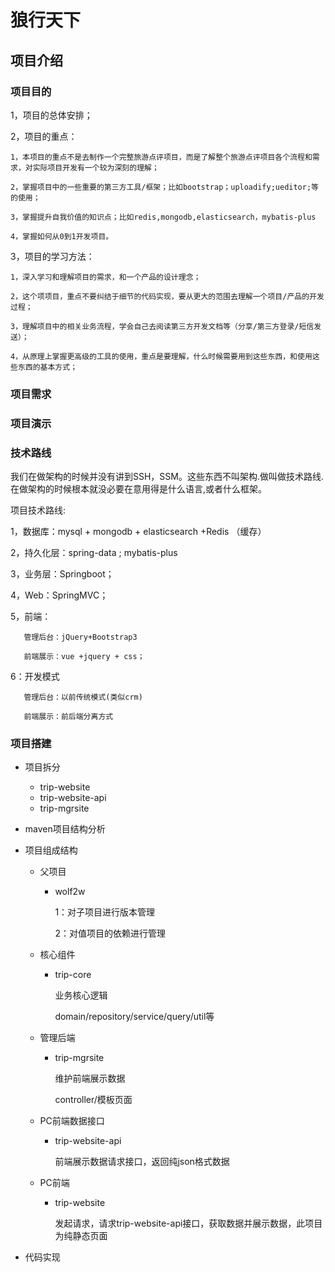 # 狼行天下

## 项目介绍

### 项目目的

1，项目的总体安排；

2，项目的重点：

    1，本项目的重点不是去制作一个完整旅游点评项目，而是了解整个旅游点评项目各个流程和需求，对实际项目开发有一个较为深刻的理解；
    
    2，掌握项目中的一些重要的第三方工具/框架；比如bootstrap；uploadify;ueditor;等的使用；
    
    3，掌握提升自我价值的知识点；比如redis,mongodb,elasticsearch，mybatis-plus
    
    4，掌握如何从0到1开发项目。

3，项目的学习方法：

	1，深入学习和理解项目的需求，和一个产品的设计理念；
	
	2，这个项项目，重点不要纠结于细节的代码实现，要从更大的范围去理解一个项目/产品的开发过程；
	
	3，理解项目中的相关业务流程，学会自己去阅读第三方开发文档等（分享/第三方登录/短信发送）；
	
	4，从原理上掌握更高级的工具的使用，重点是要理解，什么时候需要用到这些东西，和使用这些东西的基本方式；

### 项目需求

### 项目演示

### 技术路线

我们在做架构的时候并没有讲到SSH，SSM。这些东西不叫架构.做叫做技术路线.在做架构的时候根本就没必要在意用得是什么语言,或者什么框架。

项目技术路线:

1，数据库：mysql + mongodb + elasticsearch +Redis （缓存）

2，持久化层：spring-data ; mybatis-plus

3，业务层：Springboot；

4，Web：SpringMVC；

5，前端：

       管理后台：jQuery+Bootstrap3
    
       前端展示：vue +jquery + css；



6：开发模式

       管理后台：以前传统模式(类似crm)
    
       前端展示：前后端分离方式

### 项目搭建

- 项目拆分

	- trip-website
	- trip-website-api
	- trip-mgrsite

- maven项目结构分析

- 项目组成结构

	- 父项目

		- wolf2w

		  1：对子项目进行版本管理

		  2：对值项目的依赖进行管理

	- 核心组件

		- trip-core

		  业务核心逻辑

		  

		  domain/repository/service/query/util等

	- 管理后端

		- trip-mgrsite

		  维护前端展示数据

		  

		  controller/模板页面

	- PC前端数据接口

		- trip-website-api

		  前端展示数据请求接口，返回纯json格式数据

	- PC前端

		- trip-website

		  发起请求，请求trip-website-api接口，获取数据并展示数据，此项目为纯静态页面

- 代码实现